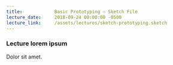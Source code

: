 ```yaml
---
title:            Basic Prototyping – Sketch File
lecture_date:     2018-09-24 00:00:00 -0500
lecture_link:     /assets/lectures/sketch-prototyping.sketch
---
```

### Lecture lorem ipsum

Dolor sit amet.
